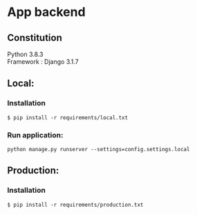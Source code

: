 # App backend

## Constitution
Python 3.8.3   
Framework : Django  3.1.7

## Local:
### Installation
`$ pip install -r requirements/local.txt`  

### Run application:
`python manage.py runserver --settings=config.settings.local`

## Production:

### Installation
`$ pip install -r requirements/production.txt`  
